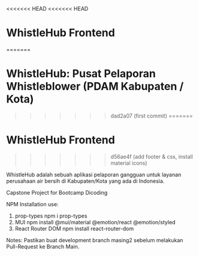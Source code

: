 <<<<<<< HEAD
<<<<<<< HEAD
# WhistleHub Frontend
=======
# WhistleHub: Pusat Pelaporan Whistleblower (PDAM Kabupaten / Kota)
>>>>>>> dad2a07 (first commit)
=======
# WhistleHub Frontend
>>>>>>> d56ae4f (add footer & css, install material icons)

WhistleHub adalah sebuah aplikasi pelaporan gangguan untuk layanan perusahaan air bersih di Kabupaten/Kota yang ada di Indonesia.

Capstone Project for Bootcamp Dicoding

NPM Installation use:

1. prop-types npm i prop-types
2. MUI npm install @mui/material @emotion/react @emotion/styled
3. React Router DOM npm install react-router-dom

Notes:
Pastikan buat development branch masing2 sebelum melakukan Pull-Request ke Branch Main.
